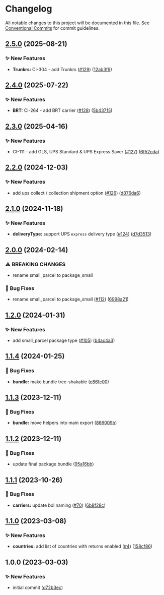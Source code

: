 # Changelog

All notable changes to this project will be documented in this file. See
[Conventional Commits](https://conventionalcommits.org) for commit guidelines.

## [2.5.0](https://github.com/myparcelnl/constants/compare/v2.4.0...v2.5.0) (2025-08-21)


### :sparkles: New Features

* **Trunkrs:** CI-304 - add Trunkrs ([#129](https://github.com/myparcelnl/constants/issues/129)) ([12ab3f9](https://github.com/myparcelnl/constants/commit/12ab3f9cf043ba86133262f3dcca149406a083f9))

## [2.4.0](https://github.com/myparcelnl/constants/compare/v2.3.0...v2.4.0) (2025-07-22)


### :sparkles: New Features

* **BRT:** CI-264 - add BRT carrier ([#128](https://github.com/myparcelnl/constants/issues/128)) ([5b43715](https://github.com/myparcelnl/constants/commit/5b43715374a61ea27c6d5c0d656568a549897f9a))

## [2.3.0](https://github.com/myparcelnl/constants/compare/v2.2.0...v2.3.0) (2025-04-16)


### :sparkles: New Features

* CI-111 - add GLS, UPS Standard & UPS Express Saver ([#127](https://github.com/myparcelnl/constants/issues/127)) ([6f52cda](https://github.com/myparcelnl/constants/commit/6f52cda2a329049cebf13fc52065b7ed3535ecce))

## [2.2.0](https://github.com/myparcelnl/constants/compare/v2.1.0...v2.2.0) (2024-12-03)


### :sparkles: New Features

* add ups collect / collection shipment option ([#126](https://github.com/myparcelnl/constants/issues/126)) ([d876da6](https://github.com/myparcelnl/constants/commit/d876da6201c36f86dbaa1a1d0876964a7da44744))

## [2.1.0](https://github.com/myparcelnl/constants/compare/v2.0.0...v2.1.0) (2024-11-18)


### :sparkles: New Features

* **deliveryType:** support UPS `express` delivery type ([#124](https://github.com/myparcelnl/constants/issues/124)) ([d7d3513](https://github.com/myparcelnl/constants/commit/d7d35134eb601ed43f6c77c0f8641ed806193419))

## [2.0.0](https://github.com/myparcelnl/constants/compare/v1.2.0...v2.0.0) (2024-02-14)


### ⚠ BREAKING CHANGES

* rename small_parcel to package_small

### :bug: Bug Fixes

* rename small_parcel to package_small ([#112](https://github.com/myparcelnl/constants/issues/112)) ([6998a21](https://github.com/myparcelnl/constants/commit/6998a21c475b59a471f552134f19969b9f5bd0ac))

## [1.2.0](https://github.com/myparcelnl/constants/compare/v1.1.4...v1.2.0) (2024-01-31)


### :sparkles: New Features

* add small_parcel package type ([#105](https://github.com/myparcelnl/constants/issues/105)) ([b4ac4a3](https://github.com/myparcelnl/constants/commit/b4ac4a3aec6acade939d321637682bb7a0a0dd4c))

## [1.1.4](https://github.com/myparcelnl/constants/compare/v1.1.3...v1.1.4) (2024-01-25)


### :bug: Bug Fixes

* **bundle:** make bundle tree-shakable ([e86fc00](https://github.com/myparcelnl/constants/commit/e86fc005d2d02b26c9e16345a29627ee54179b6d))

## [1.1.3](https://github.com/myparcelnl/constants/compare/v1.1.2...v1.1.3) (2023-12-11)


### :bug: Bug Fixes

* **bundle:** move helpers into main export ([866009b](https://github.com/myparcelnl/constants/commit/866009be5843703d8870c78d62c4166c9c6d1c97))

## [1.1.2](https://github.com/myparcelnl/constants/compare/v1.1.1...v1.1.2) (2023-12-11)


### :bug: Bug Fixes

* update final package bundle ([95a16bb](https://github.com/myparcelnl/constants/commit/95a16bb7f923f9d9c639aee3869254bfc4df3325))

## [1.1.1](https://github.com/myparcelnl/constants/compare/v1.1.0...v1.1.1) (2023-10-26)


### :bug: Bug Fixes

* **carriers:** update bol naming ([#70](https://github.com/myparcelnl/constants/issues/70)) ([6b8f28c](https://github.com/myparcelnl/constants/commit/6b8f28c25a8dfc710b4b653c8eefc97ba2a4419a))

## [1.1.0](https://github.com/myparcelnl/constants/compare/v1.0.0...v1.1.0) (2023-03-08)


### :sparkles: New Features

* **countries:** add list of countries with returns enabled ([#4](https://github.com/myparcelnl/constants/issues/4)) ([158cf86](https://github.com/myparcelnl/constants/commit/158cf862c211d68f4375bb8eaef1fa230441e9de))

## 1.0.0 (2023-03-03)


### :sparkles: New Features

* initial commit ([d72b3ec](https://github.com/myparcelnl/constants/commit/d72b3ec1b520c6ce7a3b1dd398113f5539ed8d67))
